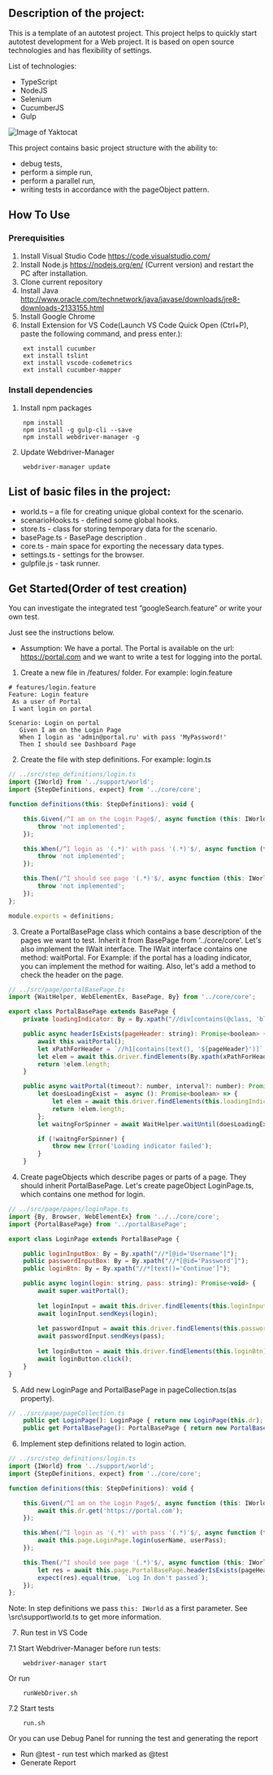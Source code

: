 ## Description of the project:
This is a template of an autotest project.
This project helps to quickly start autotest development for a Web project.
It is based on open source technologies and has  flexibility of settings.

List of technologies:
* TypeScript
* NodeJS
* Selenium
* CucumberJS
* Gulp

![Image of Yaktocat](https://github.com/ReturnOnIntelligence/E2E-Seed/blob/master/assets/e2e-seed.png)

This project contains basic project structure with the ability to:
* debug tests,
* perform a simple run,
* perform a parallel run,
* writing tests in accordance with the pageObject pattern.

## How To Use
### Prerequisities
1.	Install Visual Studio Code  https://code.visualstudio.com/
2.	Install Node.js https://nodejs.org/en/ (Current version) and  restart the PC after installation.
3.	Clone current repository
4.  Install Java http://www.oracle.com/technetwork/java/javase/downloads/jre8-downloads-2133155.html
5.	Install Google Chrome
6.	Install Extension for VS Code(Launch VS Code Quick Open (Ctrl+P), paste the following command, and press enter.):
```shell
    ext install cucumber 
    ext install tslint 
    ext install vscode-codemetrics
    ext install cucumber-mapper
```
### Install dependencies
1. Install npm packages
```shell
    npm install
    npm install -g gulp-cli --save
    npm install webdriver-manager -g
```
2. Update Webdriver-Manager
```shell
    webdriver-manager update
```
## List of basic files in the project:
*	world.ts – a file for creating unique global context for the scenario.
*	scenarioHooks.ts - defined some global hooks.
*	store.ts - class for storing  temporary data for the scenario.
*	basePage.ts - BasePage description .
*	core.ts - main space for exporting  the necessary data types.
*	settings.ts - settings for the browser.
*	gulpfile.js - task runner.

## Get Started(Order of test creation)
You can investigate the integrated test ”googleSearch.feature” or write your own test.

Just see the instructions below.

* Assumption: We have a portal. The Portal is available on the url: https://portal.com and we want to write a test for logging into the  portal.

1. Create a new file in /features/ folder. For example: login.feature 

```gherkin
# features/login.feature
Feature: Login feature
 As a user of Portal
 I want login on portal

Scenario: Login on portal
   Given I am on the Login Page
   When I login as 'admin@portal.ru' with pass 'MyPassword!'
   Then I should see Dashboard Page
```

2. Create the file with step definitions. For example: login.ts

```javascript
// ../src/step_definitions/login.ts
import {IWorld} from '../support/world';
import {StepDefinitions, expect} from '../core/core';

function definitions(this: StepDefinitions): void {

    this.Given(/^I am on the Login Page$/, async function (this: IWorld): Promise<void> {
        throw 'not implemented';
    });

    this.When(/^I login as '(.*)' with pass '(.*)'$/, async function (this: IWorld, userName: string, userPass: string): Promise<void> {
        throw 'not implemented';
    });

    this.Then(/^I should see page '(.*)'$/, async function (this: IWorld, pageHeader: string): Promise<void> {
        throw 'not implemented';
    });
};

module.exports = definitions;

```

3. Create a PortalBasePage class which contains a base description of the pages we want to test.
Inherit it from BasePage from '../core/core'. Let's also implement the IWait interface.
The IWait interface contains one method: waitPortal. 
For Example: if the portal has a loading indicator, you can implement the method for waiting. 
Also, let's add a method to check the header on the page.

```javascript
// ../src/page/portalBasePage.ts
import {WaitHelper, WebElementEx, BasePage, By} from '../core/core';

export class PortalBasePage extends BasePage {
    private loadingIndicator: By = By.xpath("//div[contains(@class, 'blocking-overlay')]")

    public async headerIsExists(pageHeader: string): Promise<boolean> {
        await this.waitPortal();
        let xPathForHeader = `//h1[contains(text(), '${pageHeader}')]`;
        let elem = await this.driver.findElements(By.xpath(xPathForHeader));
        return !elem.length;
    }

    public async waitPortal(timeout?: number, interval?: number): Promise<void> {
        let doesLoadingExist =  async (): Promise<boolean> => {
            let elem = await this.driver.findElements(this.loadingIndicator);
            return !elem.length;
        };
        let waitngForSpinner = await WaitHelper.waitUntil(doesLoadingExist, timeout || this.longTimeout, interval);

        if (!waitngForSpinner) {
            throw new Error('Loading indicator failed');
        }
    }

```

4.  Create pageObjects which describe pages or parts of a page. They should inherit  PortalBasePage.
Let's create pageObject LoginPage.ts, which contains one method for login.

```javascript
// ../src/page/pages/loginPage.ts
import {By, Browser, WebElementEx} from '../../core/core';
import {PortalBasePage} from '../portalBasePage';

export class LoginPage extends PortalBasePage {

    public loginInputBox: By = By.xpath("//*[@id='Username']");
    public passwordInputBox: By = By.xpath("//*[@id='Password']");
    public loginBtn: By = By.xpath("//*[text()='Continue']");

    public async login(login: string, pass: string): Promise<void> {
        await super.waitPortal();
        
        let loginInput = await this.driver.findElements(this.loginInputBox);
        await loginInput.sendKeys(login);
        
        let passwordInput = await this.driver.findElements(this.passwordInputBox);
        await passwordInput.sendKeys(pass);
        
        let loginButton = await this.driver.findElements(this.loginBtn);
        await loginButton.click();
    }
}

```

5. Add new LoginPage and PortalBasePage in pageCollection.ts(as property).

```javascript
// ../src/page/pageCollection.ts
    public get LoginPage(): LoginPage { return new LoginPage(this.dr); }
    public get PortalBasePage(): PortalBasePage { return new PortalBasePage(this.dr); }

```

6. Implement step definitions related to login action.

```javascript
// ../src/step_definitions/login.ts
import {IWorld} from '../support/world';
import {StepDefinitions, expect} from '../core/core';

function definitions(this: StepDefinitions): void {

    this.Given(/^I am on the Login Page$/, async function (this: IWorld): Promise<void> {
        await this.dr.get('https://portal.com');
    });

    this.When(/^I login as '(.*)' with pass '(.*)'$/, async function (this: IWorld, userName: string, userPass: string): Promise<void> {
        await this.page.LoginPage.login(userName, userPass);
    });

    this.Then(/^I should see page '(.*)'$/, async function (this: IWorld, pageHeader: string): Promise<void> {
        let res = await this.page.PortalBasePage.headerIsExists(pageHeader);
        expect(res).equal(true, `Log In don't passed`);
    });
};

```

Note:
In step definitions we pass `this: IWorld` as a first parameter.
See \src\support\world.ts to get more information.

7. Run test in VS Code

7.1 Start Webdriver-Manager before run tests:
```shell
    webdriver-manager start
```
Or run
```shell
    runWebDriver.sh
```
7.2 Start tests
```shell
    run.sh
```
Or you can use Debug Panel for running the test and generating the report 
* Run @test - run test which marked as @test
* Generate Report 


